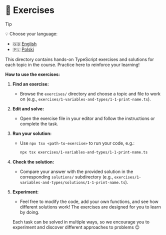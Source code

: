 # 📝 Exercises

> [!TIP]
> 💡 Choose your language:
>
> - 🇬🇧 [English](./exercises/README.md)
> - 🇵🇱 [Polski](./exercises/README.pl.md)

This directory contains hands-on TypeScript exercises and solutions for each topic in the course. Practice here to reinforce your learning!

**How to use the exercises:**

1. **Find an exercise:**
    - Browse the `exercises/` directory and choose a topic and file to work on (e.g., `exercises/1-variables-and-types/1-1-print-name.ts`).
2. **Edit and solve:**
    - Open the exercise file in your editor and follow the instructions or complete the task.
3. **Run your solution:**
    - Use `npx tsx <path-to-exercise>` to run your code, e.g.:
        ```bash
        npx tsx exercises/1-variables-and-types/1-1-print-name.ts
        ```
4. **Check the solution:**
    - Compare your answer with the provided solution in the corresponding `solutions/` subdirectory (e.g., `exercises/1-variables-and-types/solutions/1-1-print-name.ts`).

5. **Experiment:**
    - Feel free to modify the code, add your own functions, and see how different solutions work! The exercises are designed for you to learn by doing.

    Each task can be solved in multiple ways, so we encourage you to experiment and discover different approaches to problems 😉
